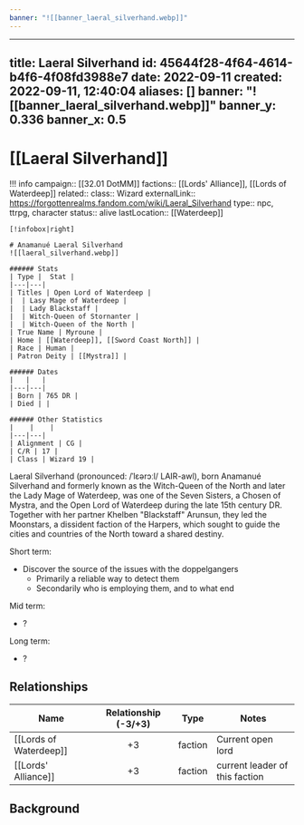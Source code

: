 ```yaml
---
banner: "![[banner_laeral_silverhand.webp]]"
---
```

---
title: Laeral Silverhand
id: 45644f28-4f64-4614-b4f6-4f08fd3988e7
date: 2022-09-11
created: 2022-09-11, 12:40:04
aliases: []
banner: "![[banner_laeral_silverhand.webp]]"
banner_y: 0.336
banner_x: 0.5
---

# [[Laeral Silverhand]]

!!! info
    campaign:: [[32.01 DotMM]]
    factions:: [[Lords' Alliance]], [[Lords of Waterdeep]]
    related::
    class:: Wizard
    externalLink:: https://forgottenrealms.fandom.com/wiki/Laeral_Silverhand
    type:: npc, ttrpg, character
    status:: alive
    lastLocation:: [[Waterdeep]]

    [!infobox|right]

    # Anamanué Laeral Silverhand
    ![[laeral_silverhand.webp]]

    ###### Stats
    | Type |  Stat |
    |---|---|
    | Titles | Open Lord of Waterdeep |
    |  | Lasy Mage of Waterdeep |
    |  | Lady Blackstaff |
    |  | Witch-Queen of Stornanter |
    |  | Witch-Queen of the North |
    | True Name | Myroune |
    | Home | [[Waterdeep]], [[Sword Coast North]] |
    | Race | Human |
    | Patron Deity | [[Mystra]] |

    ###### Dates
    |   |   |
    |---|---|
    | Born | 765 DR |
    | Died | |

    ###### Other Statistics
    |    |    |
    |---|---|
    | Alignment | CG |
    | C/R | 17 |
    | Class | Wizard 19 |

Laeral Silverhand (pronounced: /ˈlɛərɔːl/ LAIR-awl), born Anamanué Silverhand and formerly known as the Witch-Queen of the North and later the Lady Mage of Waterdeep, was one of the Seven Sisters, a Chosen of Mystra, and the Open Lord of Waterdeep during the late 15th century DR. Together with her partner Khelben "Blackstaff" Arunsun, they led the Moonstars, a dissident faction of the Harpers, which sought to guide the cities and countries of the North toward a shared destiny.

Short term:
 - Discover the source of the issues with the doppelgangers
	 - Primarily a reliable way to detect them
	 - Secondarily who is employing them, and to what end

Mid term:
- ?

Long term:
- ?

## Relationships

| Name                   | Relationship (-3/+3) | Type    | Notes                          |
| ---------------------- |:--------------------:| ------- | ------------------------------ |
| [[Lords of Waterdeep]] |          +3          | faction | Current open lord              |
| [[Lords' Alliance]]    |          +3          | faction | current leader of this faction | 


## Background



